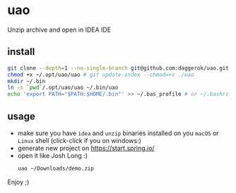 # uao
Unzip archive and open in IDEA IDE

## install

```bash
git clone --depth=1 --no-single-branch git@github.com:daggerok/uao.git ~/.opt/uao
chmod +x ~/.opt/uao/uao # git update-index --chmod=+x ./uao
mkdir ~/.bin
ln -s `pwd`/.opt/uao/uao ~/.bin/uao
echo 'export PATH="$PATH:$HOME/.bin"' >> ~/.bas_profile # or ~/.bashrc # or ~/.zshrc
```

## usage

* make sure you have `idea` and `unzip` binaries installed on you `macOS` or `Linux` shell (click-click if you on windows:)
* generate new project on https://start.spring.io/
* open it like Josh Long :)
  ```bash
  uao ~/Downloads/demo.zip
  ```

Enjoy ;)
